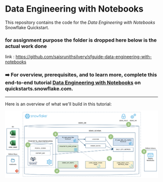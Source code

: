 # Data Engineering with Notebooks
This repository contains the code for the *Data Engineering with Notebooks* Snowflake Quickstart.


### for assignment purpose the folder is dropped here below is the actual work done 
link : https://github.com/saisrunithsilvery/sfguide-data-engineering-with-notebooks
### ➡️ For overview, prerequisites, and to learn more, complete this end-to-end tutorial [Data Engineering with Notebooks](https://quickstarts.snowflake.com/guide/data_engineering_with_notebooks/index.html?index=..%2F..index#0) on quickstarts.snowflake.com.

___
Here is an overview of what we'll build in this tutorial:

<img src="images/quickstart_overview.png" width=800px>
